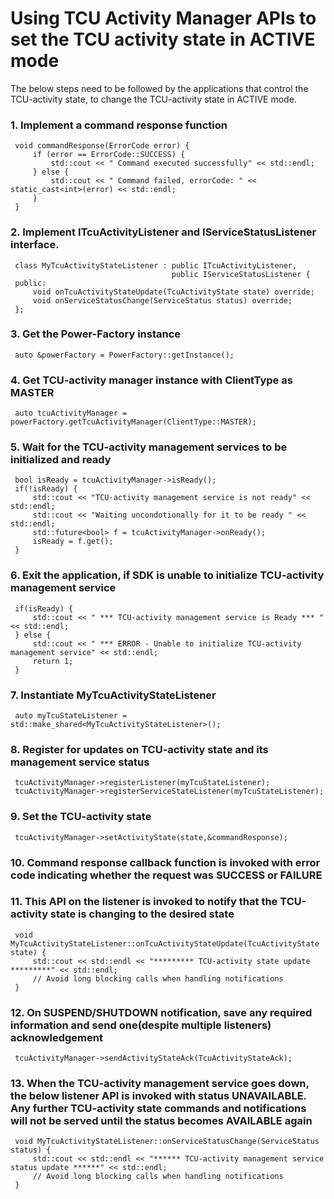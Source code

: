 # Using TCU Activity Manager APIs to set the TCU activity state in ACTIVE mode

The below steps need to be followed by the applications that control the TCU-activity state, to change the TCU-activity state in ACTIVE mode.

### 1. Implement a command response function ###
   ~~~~~~{.cpp}
    void commandResponse(ErrorCode error) {
        if (error == ErrorCode::SUCCESS) {
            std::cout << " Command executed successfully" << std::endl;
        } else {
            std::cout << " Command failed, errorCode: " << static_cast<int>(error) << std::endl;
        }
    }
   ~~~~~~

### 2. Implement ITcuActivityListener and IServiceStatusListener interface. ###
   ~~~~~~{.cpp}
    class MyTcuActivityStateListener : public ITcuActivityListener,
                                       public IServiceStatusListener {
    public:
        void onTcuActivityStateUpdate(TcuActivityState state) override;
        void onServiceStatusChange(ServiceStatus status) override;
    };
   ~~~~~~

### 3. Get the Power-Factory instance ###
   ~~~~~~{.cpp}
    auto &powerFactory = PowerFactory::getInstance();
   ~~~~~~

### 4. Get TCU-activity manager instance with ClientType as MASTER ###
   ~~~~~~{.cpp}
    auto tcuActivityManager = powerFactory.getTcuActivityManager(ClientType::MASTER);
   ~~~~~~

### 5. Wait for the TCU-activity management services to be initialized and ready ###
   ~~~~~~{.cpp}
    bool isReady = tcuActivityManager->isReady();
    if(!isReady) {
        std::cout << "TCU-activity management service is not ready" << std::endl;
        std::cout << "Waiting uncondotionally for it to be ready " << std::endl;
        std::future<bool> f = tcuActivityManager->onReady();
        isReady = f.get();
    }
   ~~~~~~

### 6. Exit the application, if SDK is unable to initialize TCU-activity management service ###
   ~~~~~~{.cpp}
    if(isReady) {
        std::cout << " *** TCU-activity management service is Ready *** " << std::endl;
    } else {
        std::cout << " *** ERROR - Unable to initialize TCU-activity management service" << std::endl;
        return 1;
    }
   ~~~~~~

### 7. Instantiate MyTcuActivityStateListener ###
   ~~~~~~{.cpp}
    auto myTcuStateListener = std::make_shared<MyTcuActivityStateListener>();
   ~~~~~~

### 8. Register for updates on TCU-activity state and its management service status ###
   ~~~~~~{.cpp}
    tcuActivityManager->registerListener(myTcuStateListener);
    tcuActivityManager->registerServiceStateListener(myTcuStateListener);
   ~~~~~~

### 9. Set the TCU-activity state ###
   ~~~~~~{.cpp}
    tcuActivityManager->setActivityState(state,&commandResponse);
   ~~~~~~

### 10. Command response callback function is invoked with error code indicating whether the request was SUCCESS or FAILURE ###

### 11. This API on the listener is invoked to notify that the TCU-activity state is changing to the desired state ###
   ~~~~~~{.cpp}
    void MyTcuActivityStateListener::onTcuActivityStateUpdate(TcuActivityState state) {
        std::cout << std::endl << "********* TCU-activity state update *********" << std::endl;
        // Avoid long blocking calls when handling notifications
    }
   ~~~~~~

### 12. On SUSPEND/SHUTDOWN notification, save any required information and send one(despite multiple listeners) acknowledgement ###
   ~~~~~~{.cpp}
    tcuActivityManager->sendActivityStateAck(TcuActivityStateAck);
   ~~~~~~

### 13. When the TCU-activity management service goes down, the below listener API is invoked with status UNAVAILABLE. Any further TCU-activity state commands and notifications will not be served until the status becomes AVAILABLE again ###
   ~~~~~~{.cpp}
    void MyTcuActivityStateListener::onServiceStatusChange(ServiceStatus status) {
        std::cout << std::endl << "****** TCU-activity management service status update ******" << std::endl;
        // Avoid long blocking calls when handling notifications
    }
   ~~~~~~